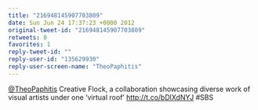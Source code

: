 ```yaml
---
title: "216948145907703809"
date: Sun Jun 24 17:37:23 +0000 2012
original-tweet-id: "216948145907703809"
retweets: 0
favorites: 1
reply-tweet-id: ""
reply-user-id: "135629930"
reply-user-screen-name: "TheoPaphitis"
---
```

<a href="https://twitter.com/TheoPaphitis">@TheoPaphitis</a> Creative Flock, a collaboration showcasing diverse work of visual artists under one ‘virtual roof’ http://t.co/bDlXdNYJ #SBS
